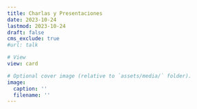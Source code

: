 ```yaml
---
title: Charlas y Presentaciones
date: 2023-10-24
lastmod: 2023-10-24
draft: false
cms_exclude: true
#url: talk

# View
view: card

# Optional cover image (relative to `assets/media/` folder).
image:
  caption: ''
  filename: ''
---
```

